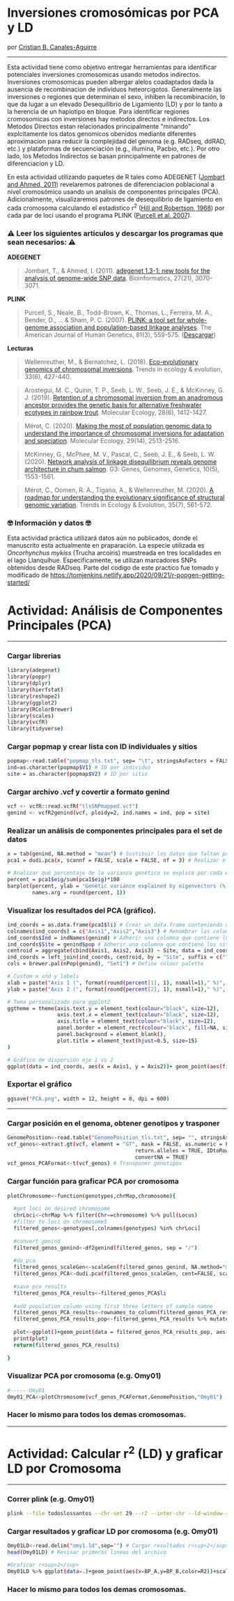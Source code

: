 # Inversiones cromosómicas por PCA y LD

por [Cristian B. Canales-Aguirre](https://www.researchgate.net/profile/Cristian-Canales-Aguirre)
______


Esta actividad tiene como objetivo entregar herramientas para identificar potenciales inversiones cromosomicas usando metodos indirectos. Inversiones cromosomicas pueden albergar alelos coadaptados dada la ausencia de recombinacion de individuos heteorcigotos. Generalmente las inversiones o regiones que determinan el sexo, inhiben la recombinación, lo que da lugar a un elevado Desequilibrio de Ligamiento (LD) y por lo tanto a la herencia de un haplotipo en bloque. Para identificar regiones cromosomicas con inversiones hay metodos directos e indirectos. Los Metodos Directos estan relacionados principalmente "minando" explcitamente los datos genomicos obenidos mediante diferentes aproximacion para reducir la complejidad del genoma (e.g. RADseq, ddRAD, etc.) y plataformas de secuenciación (e.g., illumina, Pacbio, etc.). Por otro lado, los Metodos Indirectos se basan principalmente en patrones de diferenciacion y LD.

En esta actividad utilizando paquetes de R tales como ADEGENET ([Jombart and Ahmed, 2011](https://doi.org/10.1093/bioinformatics/btr521)) revelaremos patrones de diferenciacion poblacional a nivel cromosómico usando un analisis de componentes principales (PCA). Adicionalmente, visualizaremos patrones de desequilibrio de ligamiento en cada cromosoma calculando el estadistico r<sup>2</sup> ([Hill and Robertson, 1968](https://link.springer.com/article/10.1007/BF01245622)) por cada par de loci usando el programa PLINK ([Purcell et al. 2007](https://doi.org/10.1086/519795)).
    
  
  ### :warning: Leer los siguientes articulos y descargar los programas que sean necesarios: :warning:

**ADEGENET**
>Jombart, T., & Ahmed, I. (2011). [adegenet 1.3-1: new tools for the analysis of genome-wide SNP data](https://doi.org/10.1093/bioinformatics/btr521). Bioinformatics, 27(21), 3070-3071.

**PLINK**

>Purcell, S., Neale, B., Todd-Brown, K., Thomas, L., Ferreira, M. A., Bender, D., ... & Sham, P. C. (2007). [PLINK: a tool set for whole-genome association and population-based linkage analyses](https://doi.org/10.1086/519795). The American Journal of Human Genetics, 81(3), 559-575. ([Descargar](https://www.cog-genomics.org/plink/))

**Lecturas**
>Wellenreuther, M., & Bernatchez, L. (2018). [Eco-evolutionary genomics of chromosomal inversions](https://doi.org/10.1016/j.tree.2018.04.002). Trends in ecology & evolution, 33(6), 427-440.

>Arostegui, M. C., Quinn, T. P., Seeb, L. W., Seeb, J. E., & McKinney, G. J. (2019). [Retention of a chromosomal inversion from an anadromous ancestor provides the genetic basis for alternative freshwater ecotypes in rainbow trout](https://doi.org/10.1111/mec.15037). Molecular Ecology, 28(6), 1412-1427.

>Mérot, C. (2020). [Making the most of population genomic data to understand the importance of chromosomal inversions for adaptation and speciation](https://doi.org/10.1111/mec.15500). Molecular Ecology, 29(14), 2513-2516.

>McKinney, G., McPhee, M. V., Pascal, C., Seeb, J. E., & Seeb, L. W. (2020). [Network analysis of linkage disequilibrium reveals genome architecture in chum salmon](https://www.ncbi.nlm.nih.gov/pmc/articles/PMC7202013/). G3: Genes, Genomes, Genetics, 10(5), 1553-1561.

>Mérot, C., Oomen, R. A., Tigano, A., & Wellenreuther, M. (2020). [A roadmap for understanding the evolutionary significance of structural genomic variation](https://doi.org/10.1016/j.tree.2020.03.002). Trends in Ecology & Evolution, 35(7), 561-572.


### :nerd_face: Información y datos :nerd_face:
Esta actividad práctica utilizará datos aún no publicados, donde el manuscrito esta actualmente en praparación. La especie utilizada es _Oncorhynchus mykiss_ (Trucha arcoíris) muestreada en tres localidades en el lago Llanquihue. Especificamente, se utilizan marcadores SNPs obtenidos desde RADseq.
Parte del codigo de este practico fue tomado y modificado de https://tomjenkins.netlify.app/2020/09/21/r-popgen-getting-started/


# Actividad: Análisis de Componentes Principales (PCA)
______

### Cargar librerias
```sh
library(adegenet)
library(poppr)
library(dplyr)
library(hierfstat)
library(reshape2)
library(ggplot2)
library(RColorBrewer)
library(scales)
library(vcfR)
library(tidyverse)
```
### Cargar popmap y crear lista con ID individuales y sitios
```sh
popmap<-read.table("popmap_tls.txt", sep= "\t", stringsAsFactors = FALSE)
ind=as.character(popmap$V1) # ID por individuo
site = as.character(popmap$V2) # ID por sitio
```
### Cargar archivo .vcf y covertir a formato genind
```sh
vcf <- vcfR::read.vcfR("tlsSNPmapped.vcf")
genind <- vcfR2genind(vcf, ploidy=2, ind.names = ind, pop = site)
```

### Realizar un análisis de componentes principales para el set de datos
```sh
x = tab(genind, NA.method = "mean") # Sustituir los datos que faltan por las frecuencias alélicas medias
pca1 = dudi.pca(x, scannf = FALSE, scale = FALSE, nf = 3) # Realizar el PCA

# Analizar qué porcentaje de la varianza genética se explica por cada eje
percent = pca1$eig/sum(pca1$eig)*100
barplot(percent, ylab = "Genetic variance explained by eigenvectors (%)", ylim = c(0,10),
        names.arg = round(percent, 1))
```

### Visualizar los resultados del PCA (gráfico).
```sh
ind_coords = as.data.frame(pca1$li) # Crear un data.frame conteniendo coordinadas individuales
colnames(ind_coords) = c("Axis1","Axis2","Axis3") # Renombrar las columnas del dataframe
ind_coords$Ind = indNames(genind) # Adherir una columna que contiene los individuos
ind_coords$Site = genind$pop # Adherir una columna que contiene los sitios
centroid = aggregate(cbind(Axis1, Axis2, Axis3) ~ Site, data = ind_coords, FUN = mean) # Calcular la posicion del centroide (promedio) por cada población
ind_coords = left_join(ind_coords, centroid, by = "Site", suffix = c("",".cen")) # Adherir las coordenadas del centroide al dataframe ind_coords
cols = brewer.pal(nPop(genind), "Set1") # Define colour palette

# Custom x and y labels
xlab = paste("Axis 1 (", format(round(percent[1], 1), nsmall=1)," %)", sep="")
ylab = paste("Axis 2 (", format(round(percent[2], 1), nsmall=1)," %)", sep="")

# Tema personalizado para ggplot2
ggtheme = theme(axis.text.y = element_text(colour="black", size=12),
                axis.text.x = element_text(colour="black", size=12),
                axis.title = element_text(colour="black", size=12),
                panel.border = element_rect(colour="black", fill=NA, size=1),
                panel.background = element_blank(),
                plot.title = element_text(hjust=0.5, size=15) 
)

# Gráfico de dispersión eje 1 vs 2
ggplot(data = ind_coords, aes(x = Axis1, y = Axis2))+ geom_point(aes(fill = Site), shape = 21, size = 3, show.legend = T)+ labs(x = xlab, y = ylab)+ ggtitle("PCA")+ ggtheme
```

### Exportar el gráfico
```sh
ggsave("PCA.png", width = 12, height = 8, dpi = 600)
```
______

### Cargar posición en el genoma, obtener genotipos y trasponer
```sh
GenomePosition<-read.table("GenomePosition_tls.txt", sep= "", stringsAsFactors = FALSE, header = T)
vcf_genos<-extract.gt(vcf, element = "GT", mask = FALSE, as.numeric = FALSE, 
                                         return.alleles = TRUE, IDtoRowNames = TRUE, extract = TRUE,
                                         convertNA = TRUE)
vcf_genos_PCAFormat<-t(vcf_genos) # Transponer genotipos
```

### Cargar función para graficar PCA por cromosoma
```sh
plotChromosome<-function(genotypes,chrMap,chromosome){
  
  #get loci on desired chromosome
  chrLoci<-chrMap %>% filter(Chr==chromosome) %>% pull(Locus)
  #filter to loci on chromosome5
  filtered_genos<-genotypes[,colnames(genotypes) %in% chrLoci]
  
  #convert genind
  filtered_genos_genind<-df2genind(filtered_genos, sep = "/")
  
  #do pca
  filtered_genos_scaleGen<-scaleGen(filtered_genos_genind, NA.method="mean")
  filtered_genos_PCA<-dudi.pca(filtered_genos_scaleGen, cent=FALSE, scale = FALSE, scannf=FALSE, nf=4)
  
  #save pca results
  filtered_genos_PCA_results<-filtered_genos_PCA$li
  
  #add population column using first three letters of sample namne
  filtered_genos_PCA_results<-rownames_to_column(filtered_genos_PCA_results,var="Sample") 
  filtered_genos_PCA_results_pop<-filtered_genos_PCA_results %>% mutate(population=(substr(Sample,1,3)))
  
  plot<-ggplot()+geom_point(data = filtered_genos_PCA_results_pop, aes(x=Axis1,y=Axis2,color=population), size=2, show.legend=T)
  print(plot)
  return(filtered_genos_PCA_results)
  
}
```

### Visualizar PCA por cromosoma (e.g. Omy01)
```sh
#------Omy01
Omy01_PCA<-plotChromosome(vcf_genos_PCAFormat,GenomePosition,"Omy01")
```
### Hacer lo mismo para todos los demas cromosomas.
______


# Actividad: Calcular r<sup>2</sup> (LD) y graficar LD por Cromosoma
______
### Correr plink (e.g. Omy01)
```sh
plink --file todoslossantos --chr-set 29 --r2 --inter-chr --ld-window-r2 0 --chr 1 --out omy1
```

### Cargar resultados y graficar LD por cromosoma (e.g. Omy01)
```sh
Omy01LD<-read.delim("omy1.ld",sep="") # Cargar resultados r<sup>2</sup> para Omy01
head(Omy01LD) # Revisar primeras lineas del archivo

#Graficar r<sup>2</sup>
Omy01LD %>% ggplot(data=.)+geom_point(aes(x=BP_A,y=BP_B,color=R2))+scale_color_gradient(low="gray99",high="gray4")+xlab("Position (bp)")+ylab("Position (bp)")+theme_classic()
```
### Hacer lo mismo para todos los demas cromosomas.



